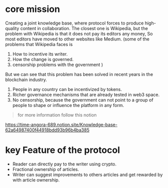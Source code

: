 # core mission
Creating a joint knowledge base, where protocol forces to produce high-quality content in collaboration. The closest one is Wikipedia, but the problem with Wikipedia is that it does not pay its editors any money, So most editors have moved to other websites like Medium.
(some of the problems that Wikipedia faces is
> 
1. How to incentive its writer.
2. How the change is governed.
3. censorship problems with the government )

But we can see that this problem has been solved in recent years in the blockchain industry.

1. People in any country can be incentivized by tokens.
2. Richer governance mechanisms that are already tested in web3 space.
3. No censorship, because the government can not point to a group of people to shape or influence the platform in any form.

>for more information follow this notion

https://time-angora-689.notion.site/Knowledge-base-62a64987400f44918bdd93b96b4ba385

# key Feature of the protocol
- Reader can directly pay to the writer using crypto.
- Fractional ownership of articles.
- Writer can suggest improvements to others articles and get rewarded by with article ownership.
